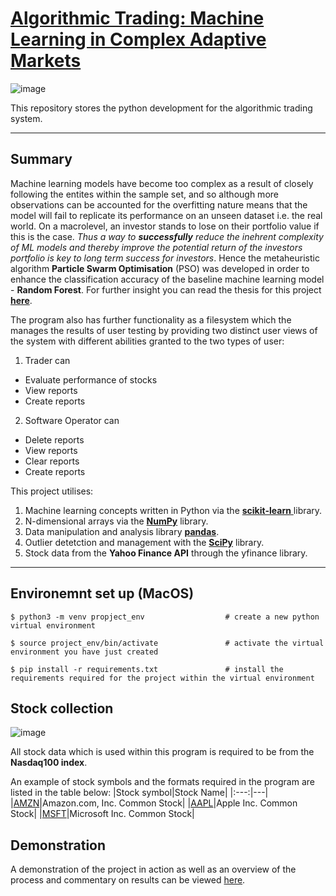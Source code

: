 # [Algorithmic Trading: Machine Learning in Complex Adaptive Markets](https://drive.google.com/drive/u/1/folders/1DPy4UjKC6Qoqmo3NNMyVQoGcqyxk-WmP)

![image](https://user-images.githubusercontent.com/75015699/158418219-28257172-616b-484e-b0bf-e6e9ce9c59a1.png)


This repository stores the python development for the algorithmic trading system.

---
## Summary

Machine learning models have become too complex as a result of closely following the entites within the sample set, and so although more observations can be accounted for the overfitting nature means that the model will fail to replicate its performance on an unseen dataset i.e. the real world. On a macrolevel, an investor stands to lose on their portfolio value if this is the case. *Thus a way to **successfully** reduce the inehrent complexity of ML models and thereby improve the potential return of the investors portfolio is key to long term success for investors*. Hence the metaheuristic algorithm **Particle Swarm Optimisation** (PSO) was developed in order to enhance the classification accuracy of the baseline machine learning model - **Random Forest**. For further insight you can read the thesis for this project **[here](https://drive.google.com/drive/u/1/folders/1DPy4UjKC6Qoqmo3NNMyVQoGcqyxk-WmP)**.

The program also has further functionality as a filesystem which the manages the results of user testing by providing two distinct user views of the system with different abilities granted to the two types of user: 

1. Trader can
- Evaluate performance of stocks
- View reports
- Create reports

2. Software Operator can
- Delete reports
- View reports
- Clear reports
- Create reports

This project utilises:
1. Machine learning concepts written in Python via the [**scikit-learn** ](https://github.com/scikit-learn/scikit-learn) library.
2. N-dimensional arrays via the [**NumPy**](https://github.com/numpy/numpy) library.
3. Data manipulation and analysis library [**pandas**](https://github.com/pandas-dev/pandas).
4. Outlier detetction and management with the [**SciPy**](https://github.com/scipy/scipy) library.
5. Stock data from the **Yahoo Finance API** through the yfinance library.

---
## Environemnt set up (MacOS)

```
$ python3 -m venv propject_env                  # create a new python virtual environment
```
```
$ source project_env/bin/activate               # activate the virtual environment you have just created
```
```
$ pip install -r requirements.txt               # install the requirements required for the project within the virtual environment
```

## Stock collection

![image](https://user-images.githubusercontent.com/75015699/158699712-66897304-a2e8-4490-96c1-d0122752c535.png)

All stock data which is used within this program is required to be from the **Nasdaq100 index**. 

An example of stock symbols and the formats required in the program are listed in the table below:
|Stock symbol|Stock Name|
|:---:|---|
|[AMZN](https://www.nasdaq.com/market-activity/stocks/amzn)|Amazon.com, Inc. Common Stock|
|[AAPL](https://www.nasdaq.com/market-activity/stocks/aapl)|Apple Inc. Common Stock|
|[MSFT](https://www.nasdaq.com/market-activity/stocks/msft)|Microsoft Inc. Common Stock|


## Demonstration

A demonstration of the project in action as well as an overview of the process and commentary on results can be viewed [here](https://drive.google.com/file/d/10a4GH36GuvdEJifNrvaxQ8-XLMe5CELd/view?usp=sharing).

